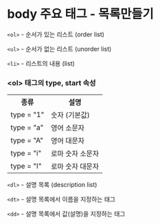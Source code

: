 # body 주요 태그 - 목록만들기
```<ol>``` - 순서가 있는 리스트 (order list)

```<ul>``` - 순서가 없는 리스트 (unorder list)

```<li>``` - 리스트의 내용 (list)

### \<ol> 태그의 type, start 속성
<table>
    <tbody>
    <tr>
      <th> 종류 </th>
      <th> 설명 </th>
    </tr>
    <tr>
      <td>type = "1"</td>
      <td>숫자 (기본값)</td>
    </tr>
    <tr>
      <td>type = "a"</td>
      <td>영어 소문자</td>
    </tr>
    <tr>
      <td>type = "A"</td>
      <td>영어 대문자</td>
    </tr>
    <tr>
      <td>type = "i"</td>
      <td>로마 숫자 소문자</td>
    </tr>
    <tr>
      <td>type = "I"</td>
      <td>로마 숫자 대문자</td>
    </tr>
  </tbody>
</table>

```<dl>``` - 설명 목록 (description list)

```<dt>``` - 설명 목록에서 이름을 지정하는 태그

```<dd>``` - 설명 목록에서 값(설명)을 지정하는 태그
>
